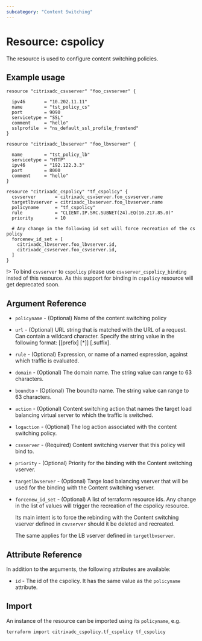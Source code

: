 ```yaml
---
subcategory: "Content Switching"
---
```


# Resource: cspolicy

The resource is used to configure content switching policies.


## Example usage

```hcl
resource "citrixadc_csvserver" "foo_csvserver" {

  ipv46       = "10.202.11.11"
  name        = "tst_policy_cs"
  port        = 9090
  servicetype = "SSL"
  comment     = "hello"
  sslprofile  = "ns_default_ssl_profile_frontend"
}

resource "citrixadc_lbvserver" "foo_lbvserver" {

  name        = "tst_policy_lb"
  servicetype = "HTTP"
  ipv46       = "192.122.3.3"
  port        = 8000
  comment     = "hello"
}

resource "citrixadc_cspolicy" "tf_cspolicy" {
  csvserver       = citrixadc_csvserver.foo_csvserver.name
  targetlbvserver = citrixadc_lbvserver.foo_lbvserver.name
  policyname      = "tf_cspolicy"
  rule            = "CLIENT.IP.SRC.SUBNET(24).EQ(10.217.85.0)"
  priority        = 10

  # Any change in the following id set will force recreation of the cs policy
  forcenew_id_set = [
    citrixadc_lbvserver.foo_lbvserver.id,
    citrixadc_csvserver.foo_csvserver.id,
  ]
}
```

!>
To bind `csvserver` to `cspolicy` please use `csvserver_cspolicy_binding` insted of this resource. As this support for binding in `cspolicy` resource will get deprecated soon.

## Argument Reference

* `policyname` - (Optional) Name of the content switching policy
* `url` - (Optional) URL string that is matched with the URL of a request. Can contain a wildcard character. Specify the string value in the following format: [[prefix] [*]] [.suffix].
* `rule` - (Optional) Expression, or name of a named expression, against which traffic is evaluated.
* `domain` - (Optional) The domain name. The string value can range to 63 characters.
* `boundto` - (Optional) The boundto name. The string value can range to 63 characters.
* `action` - (Optional) Content switching action that names the target load balancing virtual server to which the traffic is switched.
* `logaction` - (Optional) The log action associated with the content switching policy.
* `csvserver` - (Required) Content switching vserver that this policy will bind to.
* `priority`  - (Optional) Priority for the binding with the Content switching vserver.
* `targetlbvserver` - (Optional) Targe load balancing vserver that will be used for the binding with the Content switching vserver.
* `forcenew_id_set` - (Optional) A list of terraform resource ids. Any change in the list of values will trigger the recreation of the cspolicy resource.

    Its main intent is to force the rebinding with the Content switching vserver defined in `csvserver` should it be deleted and recreated.

    The same applies for the LB vserver defined in `targetlbvserver`.

## Attribute Reference

In addition to the arguments, the following attributes are available:

* `id` - The id of the cspolicy. It has the same value as the `policyname` attribute.


## Import

An instance of the resource can be imported using its `policyname`, e.g.

```shell
terraform import citrixadc_cspolicy.tf_cspolicy tf_cspolicy
```
